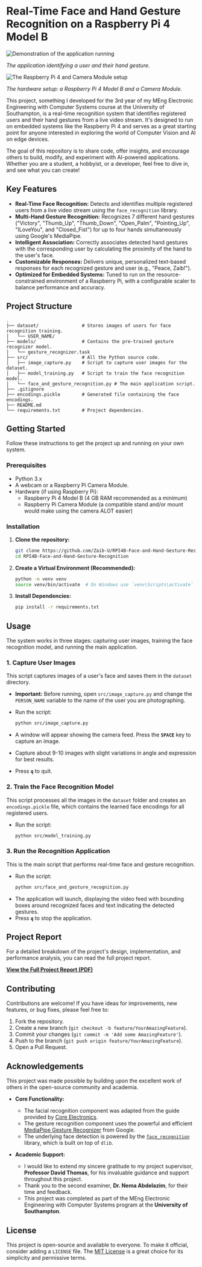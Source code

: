 # Real-Time Face and Hand Gesture Recognition on a Raspberry Pi 4 Model B

![Demonstration of the application running](CombinedRecognition.png)

*The application identifying a user and their hand gesture.*


![The Raspberry Pi 4 and Camera Module setup](RasPiSetup%20(1).jpg)

*The hardware setup: a Raspberry Pi 4 Model B and a Camera Module.*



This project, something I developed for the 3rd year of my MEng Electronic Engineering with Computer Systems course at the University of Southampton, is a real-time recognition system that identifies registered users and their hand gestures from a live video stream. It's designed to run on embedded systems like the Raspberry Pi 4 and serves as a great starting point for anyone interested in exploring the world of Computer Vision and AI on edge devices.

The goal of this repository is to share code, offer insights, and encourage others to build, modify, and experiment with AI-powered applications. Whether you are a student, a hobbyist, or a developer, feel free to dive in, and see what you can create!

## Key Features

-   **Real-Time Face Recognition:** Detects and identifies multiple registered users from a live video stream using the `face_recognition` library.
-   **Multi-Hand Gesture Recognition:** Recognizes 7 different hand gestures ("Victory", "Thumb_Up", "Thumb_Down", "Open_Palm", "Pointing_Up", "ILoveYou", and "Closed_Fist") for up to four hands simultaneously using Google's MediaPipe.
-   **Intelligent Association:** Correctly associates detected hand gestures with the corresponding user by calculating the proximity of the hand to the user's face.
-   **Customizable Responses:** Delivers unique, personalized text-based responses for each recognized gesture and user (e.g., "Peace, Zaib!").
-   **Optimized for Embedded Systems:** Tuned to run on the resource-constrained environment of a Raspberry Pi, with a configurable scaler to balance performance and accuracy.

## Project Structure

```
.
├── dataset/                # Stores images of users for face recognition training.
│   └── USER_NAME/
├── models/                 # Contains the pre-trained gesture recognizer model.
│   └── gesture_recognizer.task
├── src/                    # All the Python source code.
│   ├── image_capture.py    # Script to capture user images for the dataset.
│   ├── model_training.py   # Script to train the face recognition model.
│   └── face_and_gesture_recognition.py # The main application script.
├── .gitignore
├── encodings.pickle        # Generated file containing the face encodings.
├── README.md
└── requirements.txt        # Project dependencies.
```

## Getting Started

Follow these instructions to get the project up and running on your own system.

### Prerequisites

-   Python 3.x
-   A webcam or a Raspberry Pi Camera Module.
-   Hardware (if using Raspberry Pi):
    -   Raspberry Pi 4 Model B (4 GB RAM recommended as a minimum)
    -   Raspberry Pi Camera Module (a compatible stand and/or mount would make using the camera ALOT easier)

### Installation

1.  **Clone the repository:**
    ```bash
    git clone https://github.com/Zaib-U/RPI4B-Face-and-Hand-Gesture-Recognition.git
    cd RPI4B-Face-and-Hand-Gesture-Recognition
    ```

2.  **Create a Virtual Environment (Recommended):**
    ```bash
    python -m venv venv
    source venv/bin/activate  # On Windows use `venv\Scripts\activate`
    ```

3.  **Install Dependencies:**
    ```bash
    pip install -r requirements.txt
    ```

## Usage

The system works in three stages: capturing user images, training the face recognition model, and running the main application.

### 1. Capture User Images

This script captures images of a user's face and saves them in the `dataset` directory.

-   **Important:** Before running, open `src/image_capture.py` and change the `PERSON_NAME` variable to the name of the user you are photographing.

-   Run the script:
    ```bash
    python src/image_capture.py
    ```
-   A window will appear showing the camera feed. Press the **`SPACE`** key to capture an image.
-   Capture about 9-10 images with slight variations in angle and expression for best results.
-   Press **`q`** to quit.

### 2. Train the Face Recognition Model

This script processes all the images in the `dataset` folder and creates an `encodings.pickle` file, which contains the learned face encodings for all registered users.

-   Run the script:
    ```bash
    python src/model_training.py
    ```

### 3. Run the Recognition Application

This is the main script that performs real-time face and gesture recognition.

-   Run the script:
    ```bash
    python src/face_and_gesture_recognition.py
    ```
-   The application will launch, displaying the video feed with bounding boxes around recognized faces and text indicating the detected gestures.
-   Press **`q`** to stop the application.

## Project Report

For a detailed breakdown of the project's design, implementation, and performance analysis, you can read the full project report.

[**View the Full Project Report (PDF)**](./Zaib_Uddin_Individual_Project_Final_Report.pdf)

## Contributing

Contributions are welcome! If you have ideas for improvements, new features, or bug fixes, please feel free to:

1.  Fork the repository.
2.  Create a new branch (`git checkout -b feature/YourAmazingFeature`).
3.  Commit your changes (`git commit -m 'Add some AmazingFeature'`).
4.  Push to the branch (`git push origin feature/YourAmazingFeature`).
5.  Open a Pull Request.

## Acknowledgements

This project was made possible by building upon the excellent work of others in the open-source community and academia.

-   **Core Functionality:**
    -   The facial recognition component was adapted from the guide provided by [Core Electronics](https://core-electronics.com.au/guides/raspberry-pi/face-recognition-with-raspberry-pi-and-opencv/).
    -   The gesture recognition component uses the powerful and efficient [MediaPipe Gesture Recognizer](https://ai.google.dev/edge/mediapipe/solutions/vision/gesture_recognizer) from Google.
    -   The underlying face detection is powered by the [`face_recognition`](https://github.com/ageitgey/face_recognition) library, which is built on top of `dlib`.

-   **Academic Support:**
    -   I would like to extend my sincere gratitude to my project supervisor, **Professor David Thomas**, for his invaluable guidance and support throughout this project.
    -   Thank you to the second examiner, **Dr. Nema Abdelazim**, for their time and feedback.
    -   This project was completed as part of the MEng Electronic Engineering with Computer Systems program at the **University of Southampton**.

## License

This project is open-source and available to everyone. To make it official, consider adding a `LICENSE` file. The [MIT License](https://opensource.org/licenses/MIT) is a great choice for its simplicity and permissive terms.

